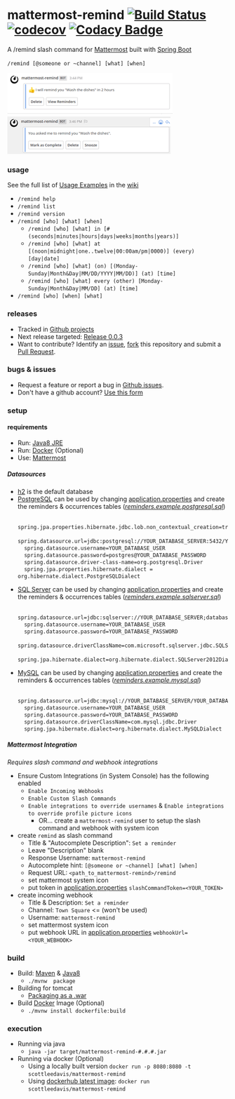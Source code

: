 # mattermost-remind [![Build Status](https://travis-ci.org/scottleedavis/mattermost-remind.svg?branch=master)](https://travis-ci.org/scottleedavis/mattermost-remind) [![codecov](https://codecov.io/gh/scottleedavis/mattermost-remind/branch/master/graph/badge.svg)](https://codecov.io/gh/scottleedavis/mattermost-remind) [![Codacy Badge](https://api.codacy.com/project/badge/Grade/11948b43df244a46b8f453e59998f488)](https://www.codacy.com/app/scottleedavis/mattermost-remind?utm_source=github.com&amp;utm_medium=referral&amp;utm_content=scottleedavis/mattermost-remind&amp;utm_campaign=Badge_Grade)

A /remind slash command for [Mattermost](https://mattermost.com/) built with [Spring Boot](https://spring.io/projects/spring-boot)

`/remind [@someone or ~channel] [what] [when]`

![set_reminder](set_reminder.png)
![reminded](reminded.png)

### usage

See the full list of [Usage Examples](https://github.com/scottleedavis/mattermost-remind/wiki/Usage) in the [wiki](https://github.com/scottleedavis/mattermost-remind/wiki) 
* `/remind help`
* `/remind list`
* `/remind version`
* `/remind [who] [what] [when]`
  * `/remind [who] [what] in [# (seconds|minutes|hours|days|weeks|months|years)]`
  * `/remind [who] [what] at [(noon|midnight|one..twelve|00:00am/pm|0000)] (every) [day|date]`
  * `/remind [who] [what] (on) [(Monday-Sunday|Month&Day|MM/DD/YYYY|MM/DD)] (at) [time]`
  * `/remind [who] [what] every (other) [Monday-Sunday|Month&Day|MM/DD] (at) [time]`
* `/remind [who] [when] [what]`

### releases

* Tracked in [Github projects](https://github.com/scottleedavis/mattermost-remind/projects)
* Next release targeted: [Release 0.0.3](https://github.com/scottleedavis/mattermost-remind/projects/2)
* Want to contribute?  Identify an [issue](https://github.com/scottleedavis/mattermost-remind/issues), [fork](https://help.github.com/articles/fork-a-repo/) this repository and submit a [Pull Request](https://github.com/scottleedavis/mattermost-remind/pulls).

### bugs & issues

* Request a feature or report a bug in [Github issues](https://github.com/scottleedavis/mattermost-remind/issues).
* Don't have a github account?  [Use this form](https://gitreports.com/issue/scottleedavis/mattermost-remind/)

### setup 

#### requirements
* Run: [Java8 JRE](http://openjdk.java.net/install/)
* Run: [Docker](https://www.docker.com/) (Optional)
* Use: [Mattermost](https://mattermost.com/) 

##### Datasources
* [h2](http://www.h2database.com/html/main.html) is the default database
* [PostgreSQL](https://www.postgresql.org/) can be used by changing [application.properties](application/src/main/resources/application.properties) and create the reminders & occurrences tables (_[reminders.example.postgresql.sql](scripts/reminders.example.postgresql.sql)_)
  ```$xslt
    spring.jpa.properties.hibernate.jdbc.lob.non_contextual_creation=true
    spring.datasource.url=jdbc:postgresql://YOUR_DATABASE_SERVER:5432/YOUR_DATABASE_NAME 
    spring.datasource.username=YOUR_DATABASE_USER 
    spring.datasource.password=postgres@YOUR_DATABASE_PASSWORD  
    spring.datasource.driver-class-name=org.postgresql.Driver
    spring.jpa.properties.hibernate.dialect = org.hibernate.dialect.PostgreSQLDialect
  ```
* [SQL Server](https://www.microsoft.com/en-us/sql-server/default.aspx) can be used by changing [application.properties](application/src/main/resources/application.properties) and create the reminders & occurrences tables  (_[reminders.example.sqlserver.sql](scripts/reminders.example.sqlserver.sql)_)
  ```$xslt
    spring.datasource.url=jdbc:sqlserver://YOUR_DATABASE_SERVER;databaseName=YOUR_DATABASE_NAME
    spring.datasource.username=YOUR_DATABASE_USER
    spring.datasource.password=YOUR_DATABASE_PASSWORD
    spring.datasource.driverClassName=com.microsoft.sqlserver.jdbc.SQLServerDriver
    spring.jpa.hibernate.dialect=org.hibernate.dialect.SQLServer2012Dialect
  ```
* [MySQL](https://www.mysql.com/) can be used by changing [application.properties](application/src/main/resources/application.properties) and create the reminders & occurrences tables  (_[reminders.example.mysql.sql](scripts/reminders.example.mysql.sql)_)
  ```$xslt
    spring.datasource.url=jdbc:mysql://YOUR_DATABASE_SERVER/YOUR_DATABASE_NAME
    spring.datasource.username=YOUR_DATABASE_USER
    spring.datasource.password=YOUR_DATABASE_PASSWORD
    spring.datasource.driverClassName=com.mysql.jdbc.Driver
    spring.jpa.hibernate.dialect=org.hibernate.dialect.MySQLDialect
  ```  
  
##### Mattermost Integration
_Requires slash command and webhook integrations_
* Ensure Custom Integrations (in System Console) has the following enabled
  * `Enable Incoming Webhooks`
  * `Enable Custom Slash Commands`
  * `Enable integrations to override usernames` & `Enable integrations to override profile picture icons`
    * OR... create a `mattermost-remind` user to setup the slash command and webhook with system icon
* create `remind` as slash command
  * Title & "Autocomplete Description": `Set a reminder`
  * Leave "Description" blank
  * Response Username: `mattermost-remind`
  * Autocomplete hint: `[@someone or ~channel] [what] [when]`
  * Request URL: `<path_to_mattermost-remind>/remind`
  * set mattermost system icon
  * put token in [application.properties](application/src/main/resources/application.properties) `slashCommandToken=<YOUR_TOKEN>`
* create incoming webhook
  * Title & Description: `Set a reminder`
  * Channel: `Town Square`  <= (won't be used)
  * Username: `mattermost-remind`
  * set mattermost system icon
  * put webhook URL in [application.properties](application/src/main/resources/application.properties) `webhookUrl=<YOUR_WEBHOOK>`

### build
* Build: [Maven](https://maven.apache.org/download.cgi) & [Java8](http://openjdk.java.net/install/)
  * `./mvnw  package`
* Building for tomcat
  * [Packaging as a .war](https://docs.spring.io/spring-boot/docs/current/reference/htmlsingle/#build-tool-plugins-maven-packaging)
* Build [Docker](https://www.docker.com/) Image (Optional)
  * `./mvnw install dockerfile:build`

### execution
* Running via java
  * `java -jar target/mattermost-remind-#.#.#.jar`
* Running via docker (Optional)
  * Using a locally built version `docker run -p 8080:8080 -t scottleedavis/mattermost-remind`
  * Using [dockerhub latest image](https://hub.docker.com/r/scottleedavis/mattermost-remind/): `docker run scottleedavis/mattermost-remind`

